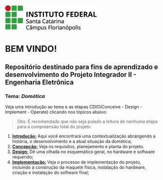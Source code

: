 ![IFSC_logo](https://github.com/nobrucamargo/PI-II/blob/main/Imagens/ifsc_logo.png)
# BEM VINDO!
## Repositório destinado para fins de aprendizado e desenvolvimento do Projeto Integrador II - Engenharia Eletrônica
### Tema: *Domótica*

Veja uma introdução ao tema e as etapas CDIO(Conceive - Design - Implement - Operate) clicando nos tópicos abaixo:
> Obs: É recomendado que não seja pulado a leitura de nenhuma etapa para a compreensão total do projeto.

1. **[Introdução:](https://github.com/nobrucamargo/PI-II/blob/3307cbae157147e6776728f8937acc83deac442c/INTRODUCAO.md)** Aqui você encontrará uma contextualização abrangendo a história, o desenvolvimento e a atual situação da domótica;
3. **[Concepção:](https://github.com/nobrucamargo/PI-II/blob/906a1789c1530bbc11ab9ce955fb57f73eceb27f/concepcao.md)** Veja os requisitos, planejamento e planta do projeto.
4. **[Design:](https://github.com/nobrucamargo/PI-II/blob/main/design.md)** Dê uma olhada no esquemático geral, no hardware e software requerido;
5. **[Implementação:](https://github.com/nobrucamargo/PI-II/blob/main/implementacao.md)** Veja o processo de implementação do projeto, incluindo a construção da maquete física, instalação do hardware, criação e instalação do software final;
